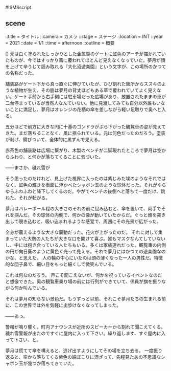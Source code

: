 #!SMSscript

## scene

::title = タイトル
::camera = カメラ
::stage = ステージ
::location = INT
::year = 2021
::date = 1/1
::time = afternoon
::outline = 概要

[]
元は白く塗られたしっかりとした金属製のゲートに虹色のアーチが描かれていたものが、今ではすっかり蔦に覆われてほとんど見えなくなっていた。夢月が顔を上げて辛うじて読み取れる『大化沼遊楽園』という文字が、この場所のかつての名称だった。

舗装路がゲート下から真っ直ぐに伸びていたが、ひび割れた箇所からススキのような植物が生え、その脇は夢月の背丈ほどもある草で覆われていてよく見えない。ゲート手前から右手側には駐車場だった広場があり、放置されたままの車が二台停まっているが当然人なんていない。他に見渡してみても自分以外誰もいないことに満足し、夢月はオレンジの花柄の傘を差しながら軽い足取りで奥へと入る。

五分ほどで前方に大きな円に十基のゴンドラがぶら下がった観覧車の姿が見えてきた。まだ落ちることなく、風に揺られている。元は何色だったのだろう。塗装が剥げ、錆びついて、全体的に黒ずんで見える。

赤茶色の舗装路は広場に繋がり、木製のベンチが二脚現れたところで夢月は空からふわり、と何かが落ちてくることに気づいた。

――まさか、穢れ雪が

そう思ったのだけれど、見上げた視界に入ったのは紫じみた埃のようなそれではなく、虹色の輝きを表面に浮かべたシャボン玉のような球体だった。それがゆらゆらふわふわと降下してくるのだ。やがてベンチの後側へと落ちて一度だけ、跳ねた。それが転がる。

夢月はバレーボール程の大きさのそれの前に屈み込むと、傘を置いて、両手でそれを掴んだ。その球体の内側で、何かの像が動いていたからだ。ぐっと顔を突き出して覗き込むと、吸い込まれるような感覚で、周囲にその光景が広がった。

全身が震えるような大きな震動だった。花火が上がったのだ。
それに対して集まっていた大勢の人たちが大きな口を開けて喜ぶ。誰もマスクなんてしていないし、中には抱き合っている人たちもいる。多くは家族連れだった。観覧車の内側の円が向日葵のように黄色く光って見える。それで夢月にはかつての遊楽園なのかな、と思えた。
人の輪の中心にいたのは頭の薄くなった一人の男性だ。特徴的な団子鼻で、細い目をもっと細くして微笑んでいる。

これは何なのだろう。
声こそ聞こえないが、何かを祝っているイベントなのだと想像できた。奥の観覧車乗り場の前には行列ができていて、係員が旗を振りながら何か叫んでいる。

それは夢月の知らない景色だ。もうずっと以前、それこそ夢月たちの生まれる前に、この世界では外を気軽に出歩けなくなってしまった。

――あっ。

警報が鳴り響く。町内アナウンスが近所のスピーカーから割れて聞こえてくる。穢れ雪警報が出たのですぐに屋内に入って下さい。繰り返します、すぐ屋内に入って下さい、と。

夢月は慌てて傘を構えると、逃げ出すようにしてその場を立ち去る。
一度振り返ると、空から落ちてくる紫色の綿ぼこりに混ざって、先程見たあの不思議なシャボン玉が幾つか落ちてきていた。
